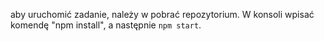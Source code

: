 aby uruchomić zadanie, należy w pobrać repozytorium. W konsoli wpisać komendę "npm install", a następnie `npm start`.


